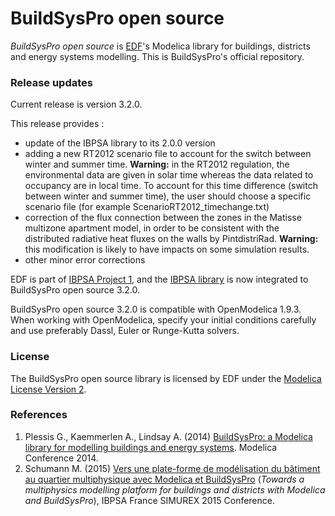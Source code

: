 # BuildSysPro open source
*BuildSysPro open source* is [EDF](http://researchers.edf.com/edf-researchers-209799.html)'s Modelica library for buildings, districts and energy systems modelling. This is BuildSysPro's official repository.

### Release updates
Current release is version 3.2.0.

This release provides :
- update of the IBPSA library to its 2.0.0 version
- adding a new RT2012 scenario file to account for the switch between winter and summer time.
**Warning:** in the RT2012 regulation, the environmental data are given in solar time whereas the data related to occupancy are in local time. To account for this time difference (switch between winter and summer time), the user should choose a specific scenario file (for example ScenarioRT2012_timechange.txt)
- correction of the flux connection between the zones in the Matisse multizone apartment model,  in order to be consistent with the distributed radiative heat fluxes on the walls by PintdistriRad.
**Warning:** this modification is likely to have impacts on some simulation results.
- other minor error corrections

EDF is part of [IBPSA Project 1](https://ibpsa.github.io/project1/), and the [IBPSA library](https://github.com/ibpsa/modelica-ibpsa) is now integrated to BuildSysPro open source 3.2.0.

BuildSysPro open source 3.2.0 is compatible with OpenModelica 1.9.3. When working with OpenModelica, specify your initial conditions carefully and use preferably Dassl, Euler or Runge-Kutta solvers.

### License
The BuildSysPro open source library is licensed by EDF under the [Modelica License Version 2](https://www.modelica.org/licenses/ModelicaLicense2).

### References
1. Plessis G., Kaemmerlen A., Lindsay A. (2014) [BuildSysPro: a Modelica library for modelling buildings and energy systems](https://www.modelica.org/events/modelica2014/proceedings/html/submissions/ECP140961161_PlessisKaemmerlenLindsay.pdf). Modelica Conference 2014.
2. Schumann M. (2015) [Vers une plate-forme de modélisation du bâtiment au quartier multiphysique avec Modelica et BuildSysPro](http://ibpsa.fr/jdownloads/Simurex/2015/Presentations/29_01_mathieuschumann.pdf) (*Towards a multiphysics modelling platform for buildings and districts with Modelica and BuildSysPro*), IBPSA France SIMUREX 2015 Conference.
